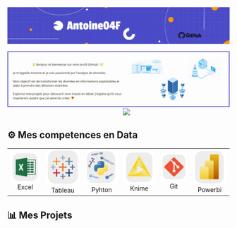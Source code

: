 <img src ="Image/baniere.jpeg"/>
<p></p>
<img src = "Image/baniere_gif.gif">

<div align="center">
&nbsp;&nbsp;&nbsp;&nbsp;&nbsp;&nbsp;&nbsp;&nbsp;
<a href="https://www.linkedin.com/in/antoinefouillot/">
<img src="https://img.shields.io/badge/Linkedin-%231DA1F2.svg?style=for-the-badge&logo=Linkedin&logoColor=white">
</a>
</div>


## ⚙️ Mes competences en Data 



<table>
  <tr>
    <td align="center" width="100">
      <a href="#macropower-tech">
        <img src="Image/App logo/Excel.png" alt="icon" />
      </a>
      <br>Excel
    </td>
    <td align="center" width="100">
      <a href="#macropower-tech">
       <img src="Image/App logo/Tableau.png" alt="icon" />
      </a>
      <br>Tableau
    </td>
    <td align="center" width="100">
      <a href="#macropower-tech">
       <img src="Image/App logo/Python.png" alt="icon" />
      </a>
      <br>Pyhton
    </td>
        <td align="center" width="100">
      <a href="#macropower-tech">
       <img src="Image/App logo/Knime.png" alt="icon" />
      </a>
      <br>Knime
    </td>
        <td align="center" width="100">
      <a href="#macropower-tech">
       <img src="Image/App logo/Git.png" alt="icon" />
      </a>
      <br>Git
    </td>
        <td align="center" width="100">
      <a href="#macropower-tech">
       <img src="Image/App logo/Powerbi.png" alt="icon" />
      </a>
      <br>Powerbi
    </td>
    
 </tr>
</table>
  
## 📊 Mes Projets 


